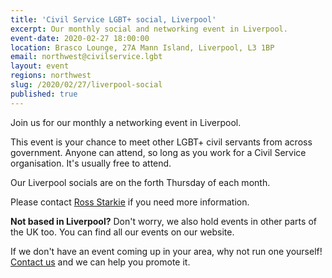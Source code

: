 ```yaml
---
title: 'Civil Service LGBT+ social, Liverpool'
excerpt: Our monthly social and networking event in Liverpool.
event-date: 2020-02-27 18:00:00
location: Brasco Lounge, 27A Mann Island, Liverpool, L3 1BP
email: northwest@civilservice.lgbt
layout: event
regions: northwest
slug: /2020/02/27/liverpool-social
published: true
---
```



Join us for our monthly a networking event in Liverpool. 

This event is your chance to meet other LGBT+ civil servants from across government. Anyone can attend, so long as you work for a Civil Service organisation. It's usually free to attend.

Our Liverpool socials are on the forth Thursday of each month.

Please contact [Ross Starkie](mailto:ross.starkie@hmrc.gov.uk) if you need more information.

**Not based in Liverpool?** Don't worry, we also hold events in other parts of the UK too. You can find all our events on our website. 
 
If we don't have an event coming up in your area, why not run one yourself! [Contact us](/about/contact-us/) and we can help you promote it.
